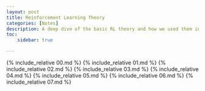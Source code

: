 ```yaml
---
layout: post
title: Reinforcement Learning Theory
categories: [Notes]
description: A deep dive of the basic RL theory and how we used them in modern ML systems. 
toc:
    sidebar: true

---
```


{% include_relative 00.md %}
{% include_relative 01.md %}
{% include_relative 02.md %}
{% include_relative 03.md %}
{% include_relative 04.md %}
{% include_relative 05.md %}
{% include_relative 06.md %}
{% include_relative 07.md %}